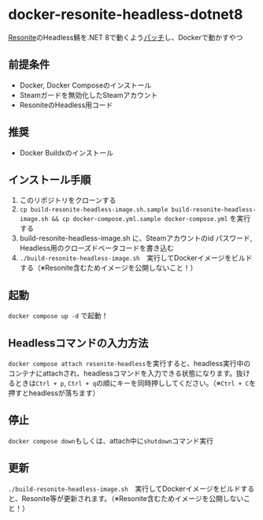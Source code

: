 #  docker-resonite-headless-dotnet8
[Resonite](https://resonite.com/)のHeadless鯖を.NET 8で動くよう[パッチ](https://github.com/BlueCyro/Cumulo)し、Dockerで動かすやつ

## 前提条件
- Docker, Docker Composeのインストール
- Steamガードを無効化したSteamアカウント
- ResoniteのHeadless用コード
## 推奨
- Docker Buildxのインストール

## インストール手順
1. このリポジトリをクローンする
2. `cp build-resonite-headless-image.sh.sample build-resonite-headless-image.sh && cp docker-compose.yml.sample docker-compose.yml` を実行する
3. build-resonite-headless-image.sh に、Steamアカウントのid パスワード, Headless用のクローズドベータコードを書き込む
4. `./build-resonite-headless-image.sh`　実行してDockerイメージをビルドする（※Resonite含むためイメージを公開しないこと！）

## 起動
`docker compose up -d` で起動！

## Headlessコマンドの入力方法
`docker compose attach resonite-headless`を実行すると、headless実行中のコンテナにattachされ、headlessコマンドを入力できる状態になります。抜けるときは`Ctrl + p`, `Ctrl + q`の順にキーを同時押ししてください。（※`Ctrl + C`を押すとheadlessが落ちます）

## 停止
`docker compose down`もしくは、attach中に`shutdown`コマンド実行

## 更新
`./build-resonite-headless-image.sh`　実行してDockerイメージをビルドすると、Resonite等が更新されます。（※Resonite含むためイメージを公開しないこと！）
